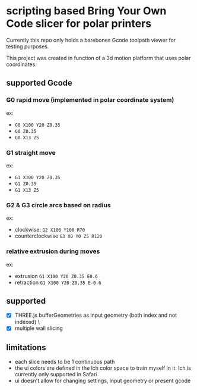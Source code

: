 # scripting based Bring Your Own Code slicer for polar printers
Currently this repo only holds a barebones Gcode toolpath viewer for testing purposes.

This project was created in function of a 3d motion platform that uses polar coordinates.

## supported Gcode 

### G0 rapid move (implemented in polar coordinate system)
ex:
- `G0 X100 Y20 Z0.35`
- `G0 Z0.35`
- `G0 X13 Z5`

### G1 straight move
ex: 
- `G1 X100 Y20 Z0.35`
- `G1 Z0.35`
- `G1 X13 Z5`

### G2 & G3 circle arcs based on radius
ex:
- clockwise: `G2 X100 Y100 R70`
- counterclockwise `G3 X0 Y0 Z5 R120`

### relative extrusion during moves
ex: 
- extrusion `G1 X100 Y20 Z0.35 E0.6`
- retraction `G1 X100 Y20 Z0.35 E-0.6`

## supported
- [x] THREE.js bufferGeometries as input geometry (both index and not indexed) \
- [x] multiple wall slicing

## limitations
- each slice needs to be 1 continuous path
- the ui colors are defined in the lch color space to train myself in it. lch is currently only supported in Safari
- ui doesn't allow for changing settings, input geometry or present gcode
